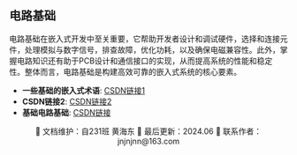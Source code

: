 ## 电路基础

电路基础在嵌入式开发中至关重要，它帮助开发者设计和调试硬件，选择和连接元件，处理模拟与数字信号，排查故障，优化功耗，以及确保电磁兼容性。此外，掌握电路知识还有助于PCB设计和通信接口的实现，从而提高系统的性能和稳定性。整体而言，电路基础是构建高效可靠的嵌入式系统的核心要素。

- **一些基础的嵌入式术语**: [CSDN链接1](https://blog.csdn.net/2303_77749296/article/details/136688210?ops_request_misc=&request_id=&biz_id=102&utm_term=%E5%B5%8C%E5%85%A5%E5%BC%8F%E7%9A%84%E6%9C%AF%E8%AF%AD&utm_medium=distribute.pc_search_result.none-task-blog-2~all~sobaiduweb~default-0-136688210.142^v100^pc_search_result_base5&spm=1018.2226.3001.4187)
- **CSDN链接2**: [CSDN链接2](https://blog.csdn.net/qq_28576837/article/details/125132973?ops_request_misc=%257B%2522request%255Fid%2522%253A%2522B486F909-C424-4776-9A62-5EE4AF0FD476%2522%252C%2522scm%2522%253A%252220140713.130102334.pc%255Fall.%2522%257D&request_id=B486F909-C424-4776-9A62-5EE4AF0FD476&biz_id=0&utm_medium=distribute.pc_search_result.none-task-blog-2~all~first_rank_ecpm_v1~rank_v31_ecpm-1-125132973-null-null.142^v100^pc_search_result_base5&utm_term=%E5%B5%8C%E5%85%A5%E5%BC%8F%E7%9A%84%E5%AD%97%E6%AF%8D&spm=1018.2226.3001.4187)
- **基础电路基础**: [CSDN链接](https://blog.csdn.net/feihe0755/article/details/137080351#:~:text=-%20%E7%94%B5%E8%B7%AF%E5%9F%BA%E7%A1%80%E7%9F%A5%E8%AF%86)

<div align="center">
🎨 文档维护：自231班 黄海东 
📅 最后更新：2024.06  
📧 联系作者：jnjnjnn@163.com
</div>